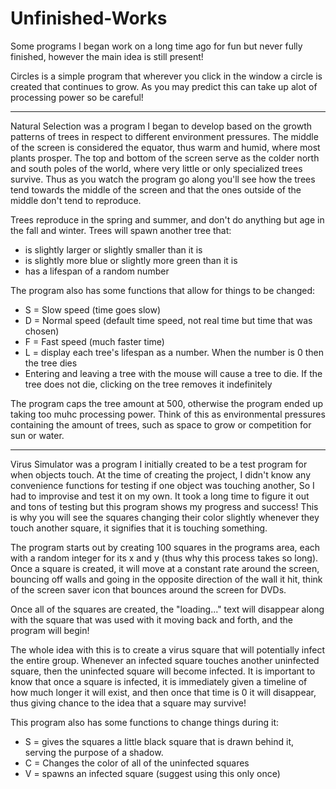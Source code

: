 # Unfinished-Works
Some programs I began work on a long time ago for fun but never fully finished, however the main idea is still present!




Circles is a simple program that wherever you click in the window a circle is created that continues to grow. 
As you may predict this can take up alot of processing power so be careful!


----------------------------------------------------------------------------------------------------------------------------------




Natural Selection was a program I began to develop based on the growth patterns of trees in respect to different environment pressures.
The middle of the screen is considered the equator, thus warm and humid, where most plants prosper. The top and bottom of the screen
serve as the colder north and south poles of the world, where very little or only specialized trees survive. Thus as you watch
the program go along you'll see how the trees tend towards the middle of the screen and that the ones outside of the middle don't tend to
reproduce.

Trees reproduce in the spring and summer, and don't do anything but age in the fall and winter. Trees will spawn another tree that:

  - is slightly larger or slightly smaller than it is
  - is slightly more blue or slightly more green than it is
  - has a lifespan of a random number
  
The program also has some functions that allow for things to be changed:

  - S = Slow speed (time goes slow)
  - D = Normal speed (default time speed, not real time but time that was chosen)
  - F = Fast speed (much faster time)
  - L = display each tree's lifespan as a number. When the number is 0 then the tree dies
  - Entering and leaving a tree with the mouse will cause a tree to die. If the tree does not die, clicking
    on the tree removes it indefinitely
    
The program caps the tree amount at 500, otherwise the program ended up taking too muhc processing power. Think of this as environmental
pressures containing the amount of trees, such as space to grow or competition for sun or water.



--------------------------------------------------------------------------------------------------------------------------------------



Virus Simulator was a program I initially created to be a test program for when objects touch. At the time of creating the
project, I didn't know any convenience functions for testing if one object was touching another, So I had to improvise and test it
on my own. It took a long time to figure it out and tons of testing but this program shows my progress and success! This is why
you will see the squares changing their color slightly whenever they touch another square, it signifies that it is touching something.

The program starts out by creating 100 squares in the programs area, each with a random integer for its x and y (thus why
this process takes so long). Once a square is created, it will move at a constant rate around the screen, bouncing off walls and going
in the opposite direction of the wall it hit, think of the screen saver icon that bounces around the screen for DVDs.

Once all of the squares are created, the "loading..." text will disappear along with the square that was used with it moving back and
forth, and the program will begin!

The whole idea with this is to create a virus square that will potentially infect the entire group. Whenever an infected square touches
another uninfected square, then the uninfected square will become infected. It is important to know that once a square is infected,
it is immediately given a timeline of how much longer it will exist, and then once that time is 0 it will disappear, thus giving
chance to the idea that a square may survive!

This program also has some functions to change things during it:

  - S = gives the squares a little black square that is drawn behind it, serving the purpose of a shadow.
  - C = Changes the color of all of the uninfected squares
  - V = spawns an infected square (suggest using this only once)
